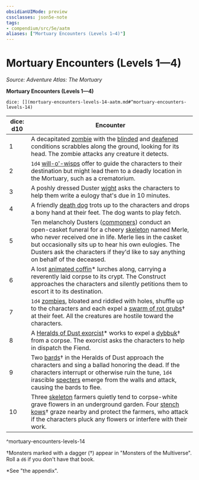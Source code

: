 ```yaml
---
obsidianUIMode: preview
cssclasses: json5e-note
tags:
- compendium/src/5e/aatm
aliases: ["Mortuary Encounters (Levels 1—4)"]
---
```

# Mortuary Encounters (Levels 1—4)
*Source: Adventure Atlas: The Mortuary* 

**Mortuary Encounters (Levels 1—4)**

`dice: [](mortuary-encounters-levels-14-aatm.md#^mortuary-encounters-levels-14)`

| dice: d10 | Encounter |
|-----------|-----------|
| 1 | A decapitated [zombie](/Systems/5e/bestiary/undead/zombie.md) with the [blinded](/Systems/5e/rules/conditions.md#blinded) and [deafened](/Systems/5e/rules/conditions.md#deafened) conditions scrabbles along the ground, looking for its head. The zombie attacks any creature it detects. |
| 2 | `1d4` [will-o'-wisps](/Systems/5e/bestiary/undead/will-o-wisp.md) offer to guide the characters to their destination but might lead them to a deadly location in the Mortuary, such as a crematorium. |
| 3 | A poshly dressed Duster [wight](/Systems/5e/bestiary/undead/wight.md) asks the characters to help them write a eulogy that's due in 10 minutes. |
| 4 | A friendly [death dog](/Systems/5e/bestiary/monstrosity/death-dog.md) trots up to the characters and drops a bony hand at their feet. The dog wants to play fetch. |
| 5 | Ten melancholy Dusters ([commoners](/Systems/5e/bestiary/humanoid/commoner.md)) conduct an open-casket funeral for a cheery [skeleton](/Systems/5e/bestiary/undead/skeleton.md) named Merle, who never received one in life. Merle lies in the casket but occasionally sits up to hear his own eulogies. The Dusters ask the characters if they'd like to say anything on behalf of the deceased. |
| 6 | A lost [animated coffin](/Systems/5e/bestiary/construct/animated-coffin-aatm.md)* lurches along, carrying a reverently laid corpse to its crypt. The Construct approaches the characters and silently petitions them to escort it to its destination. |
| 7 | `1d4` [zombies](/Systems/5e/bestiary/undead/zombie.md), bloated and riddled with holes, shuffle up to the characters and each expel a [swarm of rot grubs](/Systems/5e/bestiary/beast/swarm-of-rot-grubs-mpmm.md)† at their feet. All the creatures are hostile toward the characters. |
| 8 | A [Heralds of Dust exorcist](/Systems/5e/bestiary/humanoid/heralds-of-dust-exorcist-aatm.md)* works to expel a [dybbuk](/Systems/5e/bestiary/fiend/dybbuk-mpmm.md)† from a corpse. The exorcist asks the characters to help in dispatch the Fiend. |
| 9 | Two [bards](/Systems/5e/bestiary/humanoid/bard-mpmm.md)† in the Heralds of Dust approach the characters and sing a ballad honoring the dead. If the characters interrupt or otherwise ruin the tune, `1d4` irascible [specters](/Systems/5e/bestiary/undead/specter.md) emerge from the walls and attack, causing the bards to flee. |
| 10 | Three [skeleton](/Systems/5e/bestiary/undead/skeleton.md) farmers quietly tend to corpse-white grave flowers in an underground garden. Four [stench kows](/Systems/5e/bestiary/fiend/stench-kow-mpmm.md)† graze nearby and protect the farmers, who attack if the characters pluck any flowers or interfere with their work. |
^mortuary-encounters-levels-14

†Monsters marked with a dagger (†) appear in "Monsters of the Multiverse". Roll a `d6` if you don't have that book.

*See "the appendix".
